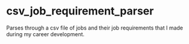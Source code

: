 # csv_job_requirement_parser

Parses through a csv file of jobs and their job requirements that I made during my career development.
